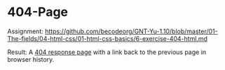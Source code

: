# 404-Page

Assignment: https://github.com/becodeorg/GNT-Yu-1.10/blob/master/01-The-fields/04-html-css/01-html-css-basics/6-exercise-404-html.md

Result: A [404 response page](https://taggar.github.io/404-Page/index.html) with a link back to the previous page in browser history.



